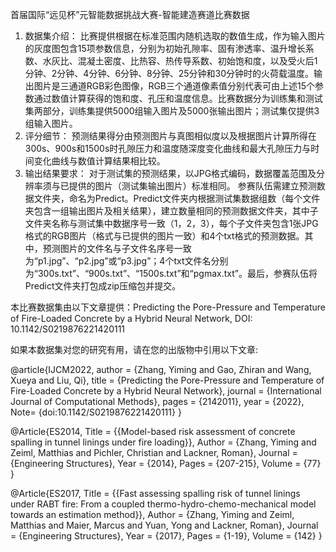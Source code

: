 
首届国际“远见杯”元智能数据挑战大赛-智能建造赛道比赛数据

1. 数据集介绍：
    比赛提供根据在标准范围内随机选取的数值生成，作为输入图片的灰度图包含15项参数信息，分别为初始孔隙率、固有渗透率、温升增长系数、水灰比、混凝土密度、比热容、热传导系数、初始饱和度，以及受火后1分钟、2分钟、4分钟、6分钟、8分钟、25分钟和30分钟时的火荷载温度。输出图片是三通道RGB彩色图像，RGB三个通道像素值分别代表可由上述15个参数通过数值计算获得的饱和度、孔压和温度信息。比赛数据分为训练集和测试集两部分，训练集提供5000组输入图片及5000张输出图片；测试集仅提供3组输入图片。
2. 评分细节：
    预测结果得分由预测图片与真图相似度以及根据图片计算所得在300s、900s和1500s时孔隙压力和温度随深度变化曲线和最大孔隙压力与时间变化曲线与数值计算结果相比较。
3. 输出结果要求：
    对于测试集的预测结果，以JPG格式编码，数据覆盖范围及分辨率须与已提供的图片（测试集输出图片）标准相同。
参赛队伍需建立预测数据文件夹，命名为Predict。Predict文件夹内根据测试集数据组数（每个文件夹包含一组输出图片及相关结果），建立数量相同的预测数据文件夹，其中子文件夹名称与测试集中数据序号一致（1，2，3），每个子文件夹包含1张JPG格式的RGB图片（格式与已提供的图片一致）和4个txt格式的预测数据。其中，预测图片的文件名与子文件名序号一致为“p1.jpg”、“p2.jpg”或“p3.jpg”；4个txt文件名分别为“300s.txt”、“900s.txt”、“1500s.txt”和“pgmax.txt”。最后，参赛队伍将Predict文件夹打包成zip压缩包并提交。

本比赛数据集由以下文章提供：Predicting the Pore-Pressure and Temperature of Fire-Loaded Concrete by a Hybrid Neural Network, DOI: 10.1142/S0219876221420111

如果本数据集对您的研究有用，请在您的出版物中引用以下文章:

@article{IJCM2022,
author = {Zhang, Yiming and Gao, Zhiran and Wang, Xueya and Liu, Qi},
title = {Predicting the Pore-Pressure and Temperature of Fire-Loaded Concrete by a Hybrid Neural Network},
journal = {International Journal of Computational Methods},
pages = {2142011},
year = {2022},
 Note= {doi:10.1142/S0219876221420111}
}

@Article{ES2014,
  Title                    = {{Model-based risk assessment of concrete spalling in tunnel linings under fire loading}},
  Author                   = {Zhang, Yiming and Zeiml, Matthias and Pichler, Christian and Lackner, Roman},
  Journal                  = {Engineering Structures},
  Year                     = {2014},
  Pages                    = {207-215},
  Volume                   = {77}
}

@Article{ES2017,
  Title                    = {{Fast assessing spalling risk of tunnel linings under RABT fire: From a coupled thermo-hydro-chemo-mechanical model towards an estimation method}},
  Author                   = {Zhang, Yiming and Zeiml, Matthias and Maier, Marcus and Yuan, Yong and Lackner, Roman},
  Journal                  = {Engineering Structures},
  Year                     = {2017},
  Pages                    = {1-19},
  Volume                   = {142}
}

